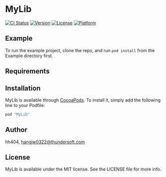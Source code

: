 # MyLib

[![CI Status](http://img.shields.io/travis/hh404/MyLib.svg?style=flat)](https://travis-ci.org/hh404/MyLib)
[![Version](https://img.shields.io/cocoapods/v/MyLib.svg?style=flat)](http://cocoapods.org/pods/MyLib)
[![License](https://img.shields.io/cocoapods/l/MyLib.svg?style=flat)](http://cocoapods.org/pods/MyLib)
[![Platform](https://img.shields.io/cocoapods/p/MyLib.svg?style=flat)](http://cocoapods.org/pods/MyLib)

## Example

To run the example project, clone the repo, and run `pod install` from the Example directory first.

## Requirements

## Installation

MyLib is available through [CocoaPods](http://cocoapods.org). To install
it, simply add the following line to your Podfile:

```ruby
pod "MyLib"
```

## Author

hh404, hangjw0322@thundersoft.com

## License

MyLib is available under the MIT license. See the LICENSE file for more info.
